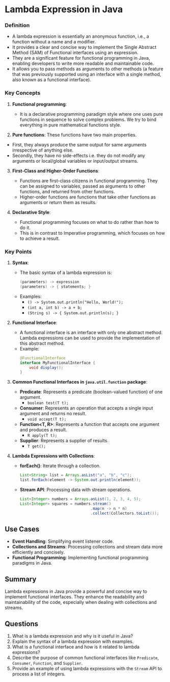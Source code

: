 # Lambda Expression in Java

### Definition

- A lambda expression is essentially an anonymous function, i.e., a function without a name and a modifier.
- It provides a clear and concise way to implement the Single Abstract Method (SAM) of Functional interfaces using an expression.
- They are a significant feature for functional programming in Java, enabling developers to write more readable and maintainable code.
- It allows you to pass methods as arguments to other methods (a feature that was previously supported using an interface with a single method, also known as a functional interface).

### Key Concepts

1. **Functional programming**:

   - It is a declarative programming paradigm style where one uses pure functions in sequence to solve complex problems. We try to bind everything in pure mathematical functions style.

2. **Pure functions**: These functions have two main properties.

- First, they always produce the same output for same arguments irrespective of anything else.
- Secondly, they have no side-effects i.e. they do not modify any arguments or local/global variables or input/output streams.

3. **First-Class and Higher-Order Functions**:

   - Functions are first-class citizens in functional programming. They can be assigned to variables, passed as arguments to other functions, and returned from other functions.
   - Higher-order functions are functions that take other functions as arguments or return them as results.

4. **Declarative Style**:
   - Functional programming focuses on what to do rather than how to do it.
   - This is in contrast to Imperative programming, which focuses on how to achieve a result.

### Key Points

1. **Syntax**:

   - The basic syntax of a lambda expression is:
     ```java
     (parameters) -> expression
     (parameters) -> { statements; }
     ```
   - Examples:
     - `() -> System.out.println("Hello, World!");`
     - `(int a, int b) -> a + b;`
     - `(String s) -> { System.out.println(s); }`

2. **Functional Interface**:

   - A functional interface is an interface with only one abstract method. Lambda expressions can be used to provide the implementation of this abstract method.
   - Example:
     ```java
     @FunctionalInterface
     interface MyFunctionalInterface {
         void display();
     }
     ```

3. **Common Functional Interfaces in `java.util.function` package**:

   - **Predicate<T>**: Represents a predicate (boolean-valued function) of one argument.
     - `boolean test(T t);`
   - **Consumer<T>**: Represents an operation that accepts a single input argument and returns no result.
     - `void accept(T t);`
   - **Function<T, R>**: Represents a function that accepts one argument and produces a result.
     - `R apply(T t);`
   - **Supplier<T>**: Represents a supplier of results.
     - `T get();`

4. **Lambda Expressions with Collections**:
   - **forEach()**: Iterate through a collection.
     ```java
     List<String> list = Arrays.asList("a", "b", "c");
     list.forEach(element -> System.out.println(element));
     ```
   - **Stream API**: Processing data with stream operations.
     ```java
     List<Integer> numbers = Arrays.asList(1, 2, 3, 4, 5);
     List<Integer> squares = numbers.stream()
                                    .map(n -> n * n)
                                    .collect(Collectors.toList());
     ```

## Use Cases

- **Event Handling**: Simplifying event listener code.
- **Collections and Streams**: Processing collections and stream data more efficiently and concisely.
- **Functional Programming**: Implementing functional programming paradigms in Java.

## Summary

Lambda expressions in Java provide a powerful and concise way to implement functional interfaces. They enhance the readability and maintainability of the code, especially when dealing with collections and streams.

## Questions

1. What is a lambda expression and why is it useful in Java?
2. Explain the syntax of a lambda expression with examples.
3. What is a functional interface and how is it related to lambda expressions?
4. Describe the purpose of common functional interfaces like `Predicate`, `Consumer`, `Function`, and `Supplier`.
5. Provide an example of using lambda expressions with the `Stream` API to process a list of integers.
